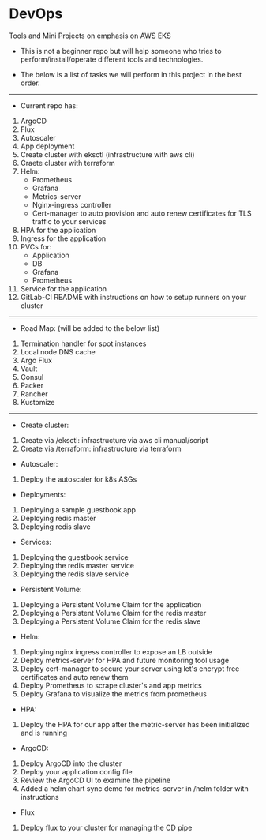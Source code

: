 # DevOps
Tools and Mini Projects on emphasis on AWS EKS

- This is not a beginner repo but will help someone who tries to perform/install/operate different
tools and technologies.

- The below is a list of tasks we will perform in this project in the best order.

---------------------------------------------

- Current repo has:

1. ArgoCD
2. Flux
2. Autoscaler
3. App deployment
4. Create cluster with eksctl (infrastructure with aws cli)
5. Craete cluster with terraform
6. Helm:
    - Prometheus
    - Grafana
    - Metrics-server
    - Nginx-ingress controller
    - Cert-manager to auto provision and auto renew certificates for TLS traffic to your services
7. HPA for the application
8. Ingress for the application
9. PVCs for:
    - Application
    - DB
    - Grafana
    - Prometheus
10. Service for the application
11. GitLab-CI README with instructions on how to setup runners on your cluster

---------------------------------------------

- Road Map: (will be added to the below list)

1. Termination handler for spot instances
2. Local node DNS cache
3. Argo Flux
4. Vault
5. Consul
6. Packer
7. Rancher
8. Kustomize

---------------------------------------------

- Create cluster:

1. Create via /eksctl: infrastructure via aws cli manual/script
2. Create via /terraform: infrastructure via terraform

- Autoscaler:

1. Deploy the autoscaler for k8s ASGs

- Deployments: 

1. Deploying a sample guestbook app
2. Deploying redis master
3. Deploying redis slave 

- Services:

1. Deploying the guestbook service
2. Deploying the redis master service
3. Deploying the redis slave service

- Persistent Volume:

1. Deploying a Persistent Volume Claim for the application
2. Deploying a Persistent Volume Claim for the redis master
3. Deploying a Persistent Volume Claim for the redis slave

- Helm: 

1. Deploying nginx ingress controller to expose an LB outside
2. Deploy metrics-server for HPA and future monitoring tool usage
3. Deploy cert-manager to secure your server using let's encrypt free certificates and auto renew them
4. Deploy Prometheus to scrape cluster's and app metrics
5. Deploy Grafana to visualize the metrics from prometheus

- HPA:

1. Deploy the HPA for our app after the metric-server has been initialized and is running

- ArgoCD:

1. Deploy ArgoCD into the cluster
2. Deploy your application config file
3. Review the ArgoCD UI to examine the pipeline
4. Added a helm chart sync demo for metrics-server in /helm folder with instructions

- Flux

1. Deploy flux to your cluster for managing the CD pipe
